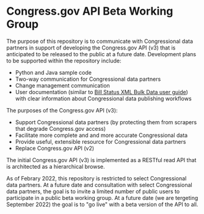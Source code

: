# Congress.gov API Beta Working Group 

The purpose of this repository is to communicate with Congressional data partners in support of developing the Congress.gov API (v3) that is anticipated to be released to the public at a future date. Development plans to be supported within the repository include: 

- Python and Java sample code
- Two-way communication for Congressional data partners
- Change management communication
- User documentation (similar to [Bill Status XML Bulk Data user guide](https://github.com/usgpo/bill-status/blob/master/BILLSTATUS-XML_User_User-Guide.md)) with clear information about Congressional data publishing workflows 

The purposes of the Congress.gov API (v3): 

- Support Congressional data partners (by protecting them from scrapers that degrade Congress.gov access) 
- Facilitate more complete and and more accurate Congressional data
- Provide useful, extensible resource for Congressional data partners
- Replace Congress.gov API (v2)
  
The initial Congress.gov API (v3) is implemented as a RESTful read API that is architected as a hierarchical browse.

As of Febrary 2022, this repository is restricted to select Congressional data partners. At a future date and consultation with select Congressional data partners, the goal is to invite a limited number of public users to participate in a public beta working group. At a future date (we are tergeting September 2022) the goal is to "go live" with a  beta version of the API to all.
